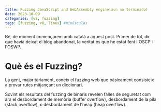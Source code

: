 ```yaml
---
title: Fuzzing JavaScript and WebAssembly engine(aun no terminado)
date: 2023-10-09
categories: [v8, fuzzing]
tags: [fuzzing, v8, linux] #minúsculas
---
```


Bé, de moment començarem amb català a aquest post. Primer de tot, dir que havia deixat el blog abandonat, la veritat és que he estat fent l'OSCP i l'OSWP.

# Què és el Fuzzing?

La gent, majoritàriament, coneix el fuzzing web que bàsicament consisteix a provar rutes mitjançant un diccionari.


Sovint els resultats del fuzzing de binaris revelen falles de seguretat com ara el desbordament de memòria (buffer overflow), desbordament de la pila (stack overflow), o desbordament de l'heap (heap overflow).
